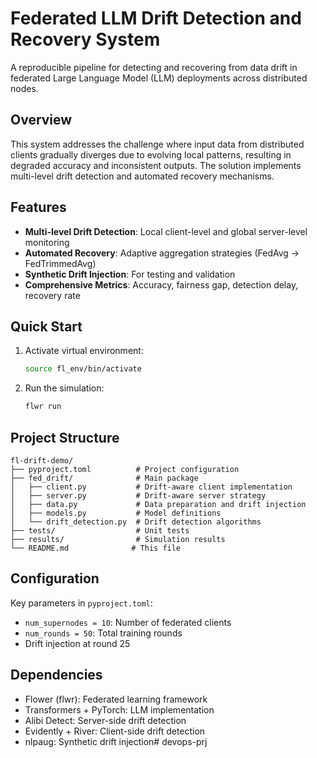 # Federated LLM Drift Detection and Recovery System

A reproducible pipeline for detecting and recovering from data drift in federated Large Language Model (LLM) deployments across distributed nodes.

## Overview

This system addresses the challenge where input data from distributed clients gradually diverges due to evolving local patterns, resulting in degraded accuracy and inconsistent outputs. The solution implements multi-level drift detection and automated recovery mechanisms.

## Features

- **Multi-level Drift Detection**: Local client-level and global server-level monitoring
- **Automated Recovery**: Adaptive aggregation strategies (FedAvg → FedTrimmedAvg)
- **Synthetic Drift Injection**: For testing and validation
- **Comprehensive Metrics**: Accuracy, fairness gap, detection delay, recovery rate

## Quick Start

1. Activate virtual environment:
   ```bash
   source fl_env/bin/activate
   ```

2. Run the simulation:
   ```bash
   flwr run
   ```

## Project Structure

```
fl-drift-demo/
├── pyproject.toml          # Project configuration
├── fed_drift/              # Main package
│   ├── client.py           # Drift-aware client implementation
│   ├── server.py           # Drift-aware server strategy
│   ├── data.py             # Data preparation and drift injection
│   ├── models.py           # Model definitions
│   └── drift_detection.py  # Drift detection algorithms
├── tests/                  # Unit tests
├── results/                # Simulation results
└── README.md              # This file
```

## Configuration

Key parameters in `pyproject.toml`:
- `num_supernodes = 10`: Number of federated clients
- `num_rounds = 50`: Total training rounds
- Drift injection at round 25

## Dependencies

- Flower (flwr): Federated learning framework
- Transformers + PyTorch: LLM implementation
- Alibi Detect: Server-side drift detection
- Evidently + River: Client-side drift detection
- nlpaug: Synthetic drift injection# devops-prj
